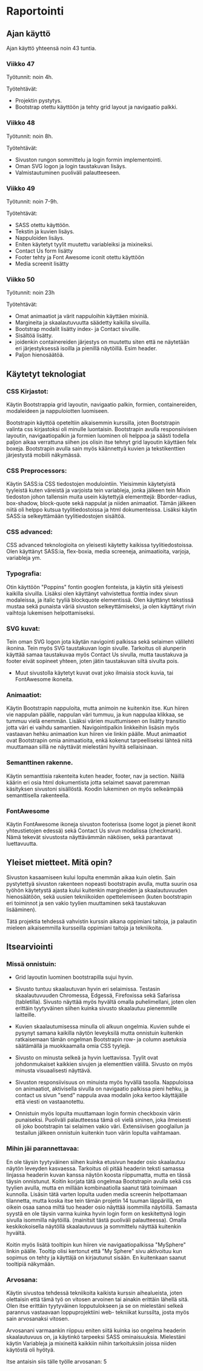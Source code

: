 # Raportointi

## Ajan käyttö

Ajan käyttö yhteensä noin 43 tuntia.

### Viikko 47
Työtunnit: noin 4h.

Työtehtävät:

* Projektin pystytys. 
* Bootstrap otettu käyttöön ja tehty grid layout ja navigaatio palkki.

### Viikko 48
Työtunnit: noin 8h.

Työtehtävät:

* Sivuston rungon sommittelu ja login formin implementointi. 
* Oman SVG logon ja login taustakuvan lisäys. 
* Valmistautuminen puoliväli palautteeseen.

### Viikko 49
Työtunnit: noin 7-9h.

Työtehtävät:

* SASS otettu käyttöön. 
* Tekstin ja kuvien lisäys. 
* Nappuloiden lisäys. 
* Eniten käytetyt tyylit muutettu variableiksi ja mixineiksi.
* Contact Us form lisätty
* Footer tehty ja Font Awesome iconit otettu käyttöön
* Media screenit lisätty

### Viikko 50
Työtunnit: noin 23h

Työtehtävät:
* Omat animaatiot ja värit nappuloihin käyttäen mixiniä.
* Margineita ja skaalautuvuutta säädetty kaikilla sivuilla.
* Bootstrap modalit lisätty index- ja Contact sivuille.
* Sisältöä lisätty.
* joidenkin containereiden järjestys on muutettu siten että ne näytetään eri järjestyksessä isoilla ja pienillä näytöillä. Esim header.
* Paljon hienosäätöä.

## Käytetyt teknologiat

### CSS Kirjastot:
Käytin Bootstrappia grid layoutin, navigaatio palkin, formien, containereiden, modaleideen ja nappuloiotten luomiseen.

Bootstrapin käyttöä opeteltiin aikaisemmin kurssilla, joten Bootstrapin valinta css kirjastoksi oli minulle luontaisin. Bootstrapin avulla responsiivisen layoutin, navigaatiopalkin ja formien luominen oli helppoa ja säästi todella paljon aikaa verrattuna siihen jos olisin itse tehnyt grid layoutin käyttäen felx boxeja. Bootstrapin avulla sain myös käännettyä kuvien ja tekstikenttien järjestystä mobiili näkymässä.

### CSS Preprocessors:
Käytin SASS:ia CSS tiedostojen modulointiin. Yleisimmin käytetyistä tyyleistä kuten väreistä ja varjoista tein variableja, jonka jälkeen tein Mixin tiedoston johon tallensin muita usein käytettyjä elementtejä: Bborder-radius, box-shadow, block-quote sekä nappulat ja niiden animaatiot. Tämän jälkeen niitä oli helppo kutsua tyylitiedostoissa ja html dokumenteissa.
Lisäksi käytin SASS:ia selkeyttämään tyylitiedostojen sisältöä.

### CSS advanced:
CSS advanced teknologioita on yleisesti käytetty kaikissa tyylitiedostoissa. Olen käyttänyt SASS:ia, flex-boxia, media screeneja, animaatioita, varjoja, variableja ym.

### Typografia:
Otin käyttöön "Poppins" fontin googlen fonteista, ja käytin sitä yleisesti kaikilla sivuilla. Lisäksi olen käyttänyt vahvistettua fonttia index sivun modaleissa, ja italic tyyliä blockquote elementissä. Olen käyttänyt tekstissä mustaa sekä punaista väriä sivuston selkeyttämiseksi, ja olen käyttänyt rivin vaihtoja lukemisen helpottamiseksi.

### SVG kuvat:
Tein oman SVG logon jota käytän navigointi palkissa sekä selaimen välilehti ikonina. Tein myös SVG taustakuvan login sivulle.
Tarkoitus oli alunperin käyttää samaa taustakuvaa myös Contact Us sivulla, mutta taustakuva ja footer eivät sopineet yhteen, joten jätin taustakuvan siltä sivulta pois.

* Muut sivustolla käytetyt kuvat ovat joko ilmaisia stock kuvia, tai FontAwesome ikoneita.

### Animaatiot:
Käytin Bootstrapin nappuloita, mutta animoin ne kuitenkin itse. Kun hiiren vie nappulan päälle, nappulan väri tummuu, ja kun nappulaa klikkaa, se tummuu vielä enemmän. Lisäksi värien muuttumiseen on lisätty transitio jotta väri ei vaihdu samantien.
Navigointipalkin linkkeihin lisäsin myös vastaavan hehku animaation kun hiiren vie linkin päälle.
Muut animaatiot ovat Bootstrapin omia animaatioita, enkä kokenut tarpeelliseksi lähteä niitä muuttamaan sillä ne näyttävät mielestäni hyviltä sellaisinaan.

### Semanttinen rakenne.
Käytin semanttisia rakenteita kuten header, footer, nav ja section. Näillä käärin eri osia html dokumentista jotta selaimet saavat paremman käsityksen sivustoni sisällöstä. Koodin lukeminen on myös selkeämpää semanttisella rakenteella.

### FontAwesome
Käytin FontAwesome ikoneja sivuston footerissa (some logot ja pienet ikonit yhteustietojen edessä) sekä Contact Us sivun modalissa (checkmark). Nämä tekevät sivustosta näyttävämmän näköisen, sekä parantavat luettavuutta.

## Yleiset mietteet. Mitä opin?
Sivuston kasaamiseen kului lopulta enemmän aikaa kuin oletin. Sain pystytettyä sivuston rakenteen nopeasti bootstrapin avulla, mutta suurin osa työhön käytetystä ajasta kului kuitenkin margineiden ja skaalautuvuuden hienosäätöön, sekä uusien tekniikoiden opettelemiseen (kuten bootstrapin eri toiminnot ja sen vakio tyylien muuttaminen sekä taustakuvan lisääminen).

Tätä projektia tehdessä vahvistin kurssin aikana oppimiani taitoja, ja palautin mieleen aikaisemmilla kursseilla oppimiani taitoja ja tekniikoita.

## Itsearviointi

### Missä onnistuin:
* Grid layoutin luominen bootstrapilla sujui hyvin.

* Sivusto tuntuu skaalautuvan hyvin eri selaimissa. Testasin skaalautuvuuden Chromessa, Edgessä, Firefoxissa sekä Safarissa (tabletilla). Sivusto näyttää myös hyvältä omalla puhelimellani, joten olen erittäin tyytyväinen siihen kuinka sivusto skaalautuu pienemmille laitteille.

* Kuvien skaalautumisessa minulla oli alkuun ongelmia. Kuvien suhde ei pysynyt samana kaikilla näytön leveyksilä mutta onnistuin kuitenkin ratkaisemaan tämän ongelman Bootstrapin row- ja column asetuksia säätämällä ja muokkaamalla omia CSS tyylejä.

* Sivusto on minusta selkeä ja hyvin luettavissa. Tyylit ovat johdonmukaiset kaikkien sivujen ja elementtien välillä. Sivusto on myös minusta visuaalisesti näyttävä.

* Sivuston responsiivisuus on minuista myös hyvällä tasolla. Nappuloissa on animaatiot, aktivisella sivulla on navigaatio palkissa pieni hehku, ja contact us sivun "send" nappula avaa modalin joka kertoo käyttäjälle että viesti on vastaanotettu.

* Onnistuin myös lopulta muuttamaan login formin checkboxin värin punaiseksi. Puoliväli palautteessa tämä oli vielä sininen, joka ilmeisesti oli joko bootstrapin tai selaimen vakio väri. Extensiivisen googlailun ja testailun jälkeen onnistuin kuitenkin tuon värin lopulta vaihtamaan.


### Mihin jäi parannettavaa:
En ole täysin tyytyväinen siihen kuinka etusivun header osio skaalautuu näytön leveyden kasvaessa. Tarkoitus oli pitää headerin teksti samassa linjassa headerin kuvan kanssa näytön koosta riippumatta, mutta en tässä täysin onnistunut. Koitin korjata tätä ongelmaa Bootstrapin avulla sekä css tyylien avulla, mutta en millään kombinaatiolla saanut tätä toimimaan kunnolla. Lisäsin tätä varten lopulta uuden media screenin helpottamaan tilannetta, mutta koska itse tein tämän projetin 14 tuuman läppärillä, en oikein osaa sanoa miltä tuo header osio näyttää isommilla näytöillä.
Samasta syystä en ole täysin varma kuinka hyvin login form on keskitettynä login sivulla isommilla näytöillä. (mainitsit tästä puoliväli palautteessa). Omalla keskikokoisella näytöllä skaalautuvuus ja sommittelu näyttää kuitenkin hyvältä.

Koitin myös lisätä tooltipin kun hiiren vie navigaatiopalkissa "MySphere" linkin päälle. Tooltip olisi kertonut että "My Sphere" sivu aktivoituu kun sopimus on tehty ja käyttäjä on kirjautunut sisään. En kuitenkaan saanut tooltipiä näkymään.

### Arvosana:

Käytin sivustoa tehdessä tekniikoita kaikista kurssin aihealueista, joten olettaisin että tämä työ on vitosen arvoinen tai ainakin erittäin lähellä sitä. Olen itse erittäin tyytyväinen lopputulokseen ja se on mielestäni selkeä parannus vastaavaan loppuprojektiini web- tekniikat kurssilta, josta myös sain arvosanaksi vitosen.

Arvosanani varmaankin riippuu eniten siitä kuinka iso ongelma headerin skaalautuvuus on, ja käytinkö tarpeeksi SASS ominaisuuksia. Mielestäni käytin Variableja ja mixineitä kaikkiin niihin tarkoituksiin joissa niiden käytöstä oli hyötyä.

Itse antaisin siis tälle työlle arvosanan: 5
